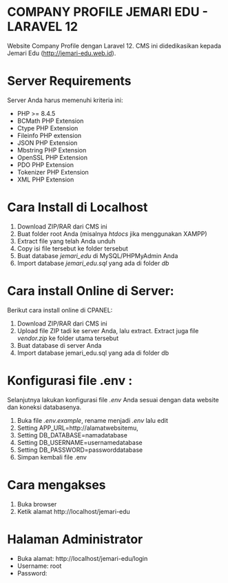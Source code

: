 # COMPANY PROFILE JEMARI EDU - LARAVEL 12
 Website Company Profile dengan Laravel 12. 
 CMS ini didedikasikan kepada Jemari Edu (http://jemari-edu.web.id).
 
 # Server Requirements
 Server Anda harus memenuhi kriteria ini:
- PHP >= 8.4.5
- BCMath PHP Extension
- Ctype PHP Extension
- Fileinfo PHP extension
- JSON PHP Extension
- Mbstring PHP Extension
- OpenSSL PHP Extension
- PDO PHP Extension
- Tokenizer PHP Extension
- XML PHP Extension
 
 # Cara Install di Localhost
 1. Download ZIP/RAR dari CMS ini
 2. Buat folder root Anda (misalnya *htdocs* jika menggunakan XAMPP)
 3. Extract file yang telah Anda unduh
 4. Copy isi file tersebut ke folder tersebut
 5. Buat database *jemari_edu* di MySQL/PHPMyAdmin Anda
 6. Import database *jemari_edu.sql* yang ada di folder *db*
 
# Cara install Online di Server:
Berikut cara install online di CPANEL:
1. Download ZIP/RAR dari CMS ini
2. Upload file ZIP tadi ke server Anda, lalu extract. Extract juga file *vendor.zip* ke folder utama tersebut
3. Buat database di server Anda
4. Import database jemari_edu.sql yang ada di folder db

# Konfigurasi file .env :
Selanjutnya lakukan konfigurasi file *.env* Anda sesuai dengan data website dan koneksi databasenya.
1. Buka file *.env.example*, rename menjadi *.env* lalu edit
2. Setting APP_URL=http://alamatwebsitemu,
3. Setting DB_DATABASE=namadatabase
4. Setting DB_USERNAME=usernamedatabase
5. Setting DB_PASSWORD=passworddatabase
6. Simpan kembali file .env

# Cara mengakses
 1. Buka browser
 2. Ketik alamat http://localhost/jemari-edu
 
 # Halaman Administrator
 - Buka alamat: http://localhost/jemari-edu/login
 - Username: root
 - Password:
